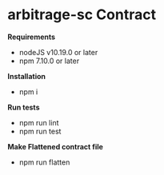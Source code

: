 arbitrage-sc Contract
=================

**Requirements** 

 - nodeJS v10.19.0 or later
- npm 7.10.0 or later

**Installation**

- npm i

**Run tests**

- npm run lint
- npm run test

**Make Flattened contract file**

- npm run flatten

